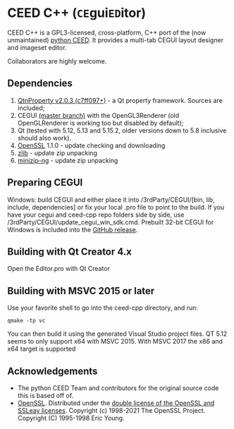 CEED C++ (`CE`gui`ED`itor)
===========


CEED C++ is a GPL3-licensed, cross-platform, C++ port of the (now unmaintained) [python CEED](https://bitbucket.org/cegui/ceed/).
It provides a multi-tab CEGUI layout designer and imageset editor.

Collaborators are highly welcome.


Dependencies
-------------
1. [QtnProperty v2.0.3 (c7ff097+)](https://github.com/qtinuum/QtnProperty) - a Qt property framework. Sources are included;
2. CEGUI [(master branch)](https://github.com/cegui/cegui) with the OpenGL3Renderer (old OpenGLRenderer is working too but disabled by default);
3. Qt (tested with 5.12, 5.13 and 5.15.2, older versions down to 5.8 inclusive should also work).
4. [OpenSSL](https://www.openssl.org/) 1.1.0 - update checking and downloading
5. [zlib](https://github.com/madler/zlib) - update zip unpacking
6. [minizip-ng](https://github.com/zlib-ng/minizip-ng) - update zip unpacking

Preparing CEGUI
-------------
Windows: build CEGUI and either place it into /3rdParty/CEGUI/\[bin, lib, include, dependencies\] or fix your local .pro file to point to the build. If you have your cegui and ceed-cpp repo folders side by side, use /3rdParty/CEGUI/update_cegui_win_sdk.cmd. Prebuilt 32-bit CEGUI for Windows is included into the [GitHub release](https://github.com/cegui/ceed-cpp/releases).


Building with Qt Creator 4.x
-------------
Open the Editor.pro with Qt Creator


Building with MSVC 2015 or later
-------------
Use your favorite shell to go into the ceed-cpp directory, and run:

```
qmake -tp vc
```

You can then build it using the generated Visual Studio project files.
QT 5.12 seems to only support x64 with MSVC 2015. With MSVC 2017 the x86 and x64 target is supported


Acknowledgements
----------------

- The python CEED Team and contributors for the original source code this is based off of.
- [OpenSSL](https://www.openssl.org/). Distributed under the [double license of the OpenSSL and SSLeay licenses](https://www.openssl.org/source/license-openssl-ssleay.txt). Copyright (c) 1998-2021 The OpenSSL Project. Copyright (C) 1995-1998 Eric Young.

